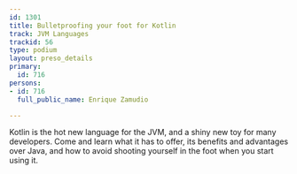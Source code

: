 ```yaml
---
id: 1301
title: Bulletproofing your foot for Kotlin
track: JVM Languages
trackid: 56
type: podium
layout: preso_details
primary:
  id: 716
persons:
- id: 716
  full_public_name: Enrique Zamudio

---
```

Kotlin is the hot new language for the JVM, and a shiny new toy for many developers. Come and learn what it has to offer, its benefits and advantages over Java, and how to avoid shooting yourself in the foot when you start using it.